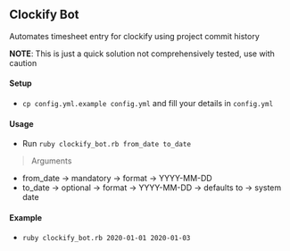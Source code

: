 ## Clockify Bot
Automates timesheet entry for clockify using project commit history

**NOTE**: This is just a quick solution not comprehensively tested, use with caution

#### Setup
- `cp config.yml.example config.yml` and fill your details in `config.yml`

#### Usage
- Run `ruby clockify_bot.rb from_date to_date`

> Arguments
- from_date -> mandatory -> format -> YYYY-MM-DD
- to_date -> optional -> format -> YYYY-MM-DD -> defaults to -> system date

#### Example
- `ruby clockify_bot.rb 2020-01-01 2020-01-03`
